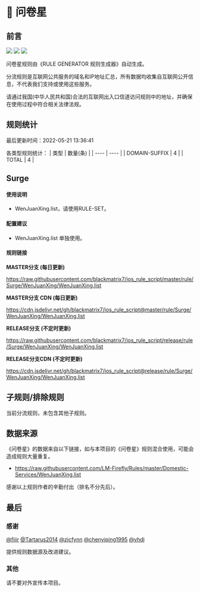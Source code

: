 # 🧸 问卷星

## 前言

![](https://shields.io/badge/-移除重复规则-ff69b4) ![](https://shields.io/badge/-DOMAIN与DOMAIN--SUFFIX合并-green) ![](https://shields.io/badge/-IP--CIDR(6)合并-blueviolet) 

问卷星规则由《RULE GENERATOR 规则生成器》自动生成。

分流规则是互联网公共服务的域名和IP地址汇总，所有数据均收集自互联网公开信息，不代表我们支持或使用这些服务。

请通过我国(中华人民共和国)合法的互联网出入口信道访问规则中的地址，并确保在使用过程中符合相关法律法规。

## 规则统计

最后更新时间：2022-05-21 13:36:41

各类型规则统计：
| 类型 | 数量(条)  | 
| ---- | ----  |
| DOMAIN-SUFFIX | 4  | 
| TOTAL | 4  | 


## Surge 

#### 使用说明
- WenJuanXing.list，请使用RULE-SET。

#### 配置建议
- WenJuanXing.list 单独使用。

#### 规则链接
**MASTER分支 (每日更新)**

https://raw.githubusercontent.com/blackmatrix7/ios_rule_script/master/rule/Surge/WenJuanXing/WenJuanXing.list

**MASTER分支 CDN (每日更新)**

https://cdn.jsdelivr.net/gh/blackmatrix7/ios_rule_script@master/rule/Surge/WenJuanXing/WenJuanXing.list

**RELEASE分支 (不定时更新)**

https://raw.githubusercontent.com/blackmatrix7/ios_rule_script/release/rule/Surge/WenJuanXing/WenJuanXing.list

**RELEASE分支CDN (不定时更新)**

https://cdn.jsdelivr.net/gh/blackmatrix7/ios_rule_script@release/rule/Surge/WenJuanXing/WenJuanXing.list

## 子规则/排除规则


当前分流规则，未包含其他子规则。

## 数据来源

《问卷星》的数据来自以下链接，如与本项目的《问卷星》规则混合使用，可能会造成规则大量重复。

- https://raw.githubusercontent.com/LM-Firefly/Rules/master/Domestic-Services/WenJuanXing.list


感谢以上规则作者的辛勤付出（排名不分先后）。

## 最后

### 感谢

[@fiiir](https://github.com/fiiir) [@Tartarus2014](https://github.com/Tartarus2014) [@zjcfynn](https://github.com/zjcfynn) [@chenyiping1995](https://github.com/chenyiping1995) [@vhdj](https://github.com/vhdj)

提供规则数据源及改进建议。

### 其他

请不要对外宣传本项目。